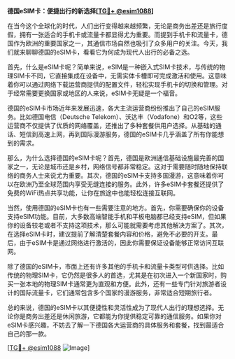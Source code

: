 **德国eSIM卡：便捷出行的新选择[[TG💪+ @esim1088](https://t.me/s/esim1088)]**

在当今这个全球化的时代，人们出行变得越来越频繁，无论是商务出差还是旅行度假，拥有一张适合的手机卡或流量卡都显得尤为重要。而提到手机卡和流量卡，德国作为欧洲的重要国家之一，其通信市场自然也吸引了众多用户的关注。今天，我们就来聊聊德国的eSIM卡，看看它为何成为现代人出行的必备之选。

首先，什么是eSIM卡呢？简单来说，eSIM是一种嵌入式SIM卡技术，与传统的物理SIM卡不同，它直接集成在设备中，无需实体卡槽即可完成激活和使用。这意味着你可以通过网络下载运营商提供的配置文件，轻松实现手机卡的切换和管理。对于经常需要更换国家或地区的人来说，eSIM卡无疑是一个福音。

德国的eSIM卡市场近年来发展迅速，各大主流运营商纷纷推出了自己的eSIM服务。比如德国电信（Deutsche Telekom）、沃达丰（Vodafone）和O2等，这些运营商不仅提供了优质的网络覆盖，还推出了多种套餐供用户选择。从基础的通话、短信到高速上网，再到国际漫游服务，德国的eSIM卡几乎涵盖了所有你能想到的需求。

那么，为什么选择德国的eSIM卡呢？首先，德国是欧洲通信基础设施最完善的国家之一，无论是城市还是乡村，网络信号都非常稳定。这对于需要随时随地保持联络的商务人士来说尤为重要。其次，德国的eSIM卡支持多国漫游，这意味着你可以在欧洲乃至全球范围内享受无缝连接的服务。此外，许多eSIM卡套餐还提供了免费的WiFi热点共享功能，让你在旅途中也能轻松连接互联网。

当然，使用德国的eSIM卡也有一些需要注意的地方。首先，你需要确保你的设备支持eSIM功能。目前，大多数高端智能手机和平板电脑都已经支持eSIM，但如果你的设备较老或者不支持这项技术，那么可能就需要考虑其他解决方案了。其次，在选择eSIM卡时，建议提前了解清楚套餐内容和价格，避免不必要的开支。最后，由于eSIM卡是通过网络进行激活的，因此你需要保证设备能够正常访问互联网。

除了德国的eSIM卡，市面上还有许多其他的手机卡和流量卡类型可供选择。比如传统的物理SIM卡，它仍然是很多人的首选，尤其是在初次进入一个新国家时，购买一张本地的物理SIM卡通常更为直观和方便。此外，还有一些专门针对旅游者设计的国际流量卡，它们通常包含多个国家的漫游服务，非常适合短期旅行者。

总的来说，德国的eSIM卡以其便捷性和灵活性成为了现代人出行的理想选择。无论你是商务出差还是休闲旅游，它都能为你提供稳定可靠的通信服务。如果你对eSIM卡感兴趣，不妨去了解一下德国各大运营商的具体服务和套餐，找到最适合自己的那一款。

[[TG💪+ @esim1088](https://t.me/s/esim1088) ![Image](https://i.postimg.cc/4NQfJmqS/Snipaste-2025-05-13-00-14-12.png)]
